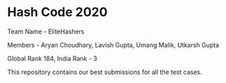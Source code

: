 # Hash Code 2020
Team Name - EliteHashers

Members - Aryan Choudhary, Lavish Gupta, Umang Malik, Utkarsh Gupta

Global Rank 184, India Rank - 3

This repository contains our best submissions for all the test cases.
